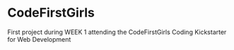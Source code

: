 # CodeFirstGirls

First project during WEEK 1 attending the CodeFirstGirls Coding Kickstarter for Web Development

